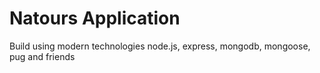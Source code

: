 # Natours Application

Build using modern technologies node.js, express, mongodb, mongoose, pug and friends
